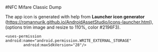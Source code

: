 #NFC Mifare Classic Dump


The app icon is generated with help from **Launcher icon generator** 
(https://romannurik.github.io/AndroidAssetStudio/icons-launcher.html), 
(options trim image and resize to 110%, color #2196F3).

```plaintext
<uses-permission android:name="android.permission.WRITE_EXTERNAL_STORAGE"
        android:maxSdkVersion="28"/>
```